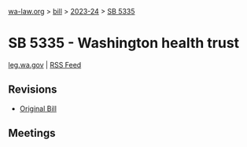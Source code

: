 [wa-law.org](/) > [bill](/bill/) > [2023-24](/bill/2023-24/) > [SB 5335](/bill/2023-24/sb/5335/)

# SB 5335 - Washington health trust
[leg.wa.gov](https://app.leg.wa.gov/billsummary?BillNumber=5335&Year=2023&Initiative=false) | [RSS Feed](./rss.xml)

## Revisions
* [Original Bill](1/)

## Meetings
